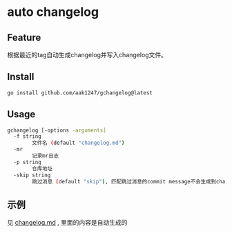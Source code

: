 # auto changelog

## Feature

根据最近的tag自动生成changelog并写入changelog文件。

## Install

```bash
go install github.com/aak1247/gchangelog@latest
```

## Usage

```bash
gchangelog [-options -arguments]
  -f string
        文件名 (default "changelog.md")
  -mr
        记录mr日志
  -p string
        仓库地址
  -skip string
        跳过消息 (default "skip"), 匹配跳过消息的commit message不会生成到changelog中,多个消息用","分割
```

## 示例

见 [changelog.md](changelog.md) , 里面的内容是自动生成的